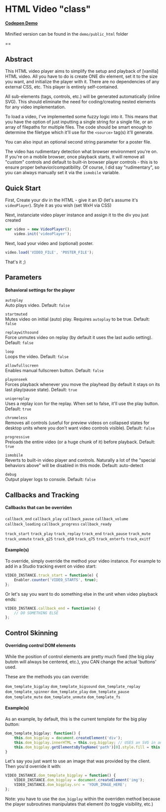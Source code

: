 # HTML Video "class"

#### [Codepen Demo](http://codepen.io/nargalzius/pen/WvKOBv?editors=001)

Minified version can be found in the `demo/public_html` folder

==

## Abstract

This HTML video player aims to simplify the setup and playback of [vanilla] HTML video. All you have to do is create ONE div element, set it to the size you want, and initialize the player with it. There are no dependencies of any external CSS, etc. This player is entirely self-contained.

All sub-elements (tags, controls, etc.) will be generated automatically (inline SVG). This should eliminate the need for coding/creating nested elements for any video implementation.

To load a video, I've implemented some fuzzy logic into it. This means that you have the option of just inputting a single string for a single file, or an array of filepaths for multiple files. The code should be smart enough to determine the filetype which it'll use for the `<source>` tag(s) it'll generate.

You can also input an optional second string parameter for a poster file.

The video has rudimentary detection what browser environment you're on. If you're on a mobile browser, once playback starts, it will remove all "custom" controls and default to built-in browser player controls - this is to ensure proper behavior/compatibility. Of course, I did say "rudimentary", so you can always manually set it via the `ismobile` variable.


## Quick Start

First, Create your div in the HTML - give it an ID (let's assume it's `videoPlayer`). Style it as you wish (set WxH via CSS)

Next, instanciate video player instance and assign it to the div you just created

```javascript
var video = new VideoPlayer();
	video.init('videoPlayer');
```

Next, load your video and (optional) poster.

```javascript
video.load('VIDEO_FILE', 'POSTER_FILE');
```

That's it ;)

## Parameters
#### Behavioral settings for the player

`autoplay`  
Auto plays video. Default: `false`

`startmuted`  
Mutes video on initial (auto) play. Requires `autoplay` to be true. Default: `false`

`replaywithsound`  
Force unmutes video on replay (by default it uses the last audio setting). Default: `false`

`loop`  
Loops the video. Default: `false`

`allowfullscreen`  
Enables manual fullscreen button. Default: `false`

`playonseek`  
Forces playback whenever you move the playhead (by default it stays on its last play/pause state).  Default: `true`

`uniqereplay`  
Uses a replay icon for the replay. When set to false, it'll use the play button. Default: `true`

`chromeless`  
Removes all controls (useful for preview videos on collapsed states for desktop units where you don't want video controls visible). Default: `false`

`progressive`  
Preloads the entire video (or a huge chunk of it) before playback. Default: `true`

`ismobile`  
Reverts to built-in video player and controls. Naturally a lot of the "special behaviors above" will be disabled in this mode. Default: auto-detect

`debug`  
Output player logs to console. Default: `false`

## Callbacks and Tracking
#### Callbacks that can be overriden

`callback_end` 
`callback_play` 
`callback_pause` 
`callback_volume` 
`callback_loading` 
`callback_progress` 
`callback_ready` 

`track_start` 
`track_play` 
`track_replay` 
`track_end` 
`track_pause` 
`track_mute` 
`track_unmute` 
`track_q25` 
`track_q50` 
`track_q75` 
`track_enterfs` 
`track_exitf` 

#### Example(s)

To override, simply override the method your video instance. For example to add in a Studio tracking event on video start:

```javascript
VIDEO_INSTANCE.track_start = function(e) {
    Enabler.counter('VIDEO_STARTS', true);
};
```

Or let's say you want to do something else in the unit when video playback ends:

```javascript
VIDEO_INSTANCE.callback_end = function(e) {
    // DO SOMETHING ELSE
};
```


## Control Skinning
#### Overriding control DOM elements

While the position of control elements are pretty much fixed (the big play butotn will always be centered, etc.), you CAN change the actual 'buttons' used.

These are the methods you can override:

`dom_template_bigplay`
`dom_template_bigsound`
`dom_template_replay`
`dom_template_spinner`
`dom_template_play`
`dom_template_pause`
`dom_template_mute`
`dom_template_unmute`
`dom_template_fs`

#### Example(s)

As an example, by default, this is the current template for the big play button:

```javascript
dom_template_bigplay: function() {
	this.dom_bigplay = document.createElement('div');
	this.dom_bigplay.innerHTML = this.svg.bigplay; // USES an SVG in another variable
	this.dom_bigplay.getElementsByTagName('path')[0].style.fill = this.colors_bigplay;
}
```

Let's say you just want to use an image that was provided by the client. Then you'd override it with:

```javascript
VIDEO_INSTANCE.dom_template_bigplay = function() {
	VIDEO_INSTANCE.dom_bigplay = document.createElement('img');
	VIDEO_INSTANCE.dom_bigplay.src = 'YOUR_IMAGE_HERE';
};
```

Note: you have to use the `dom_bigplay` within the overriden method because the player subroutines manipulates that element (to toggle visibility, etc.)